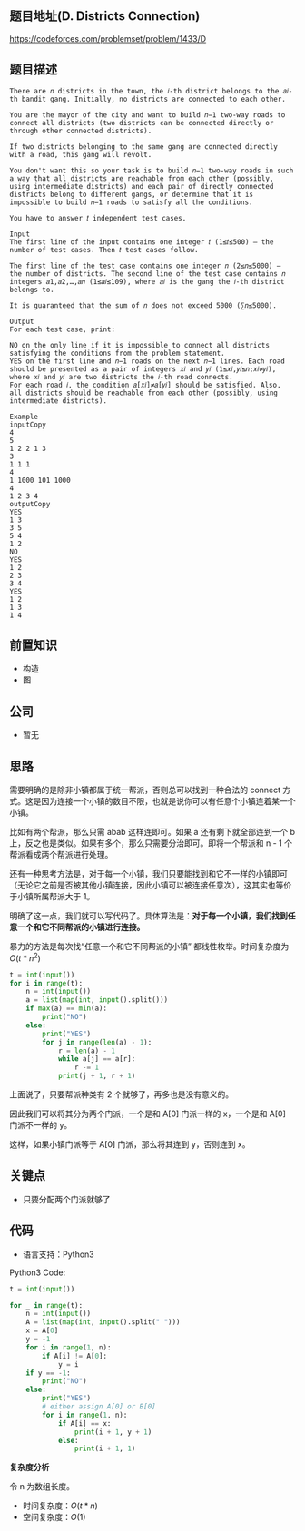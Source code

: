 ## 题目地址(D. Districts Connection)

https://codeforces.com/problemset/problem/1433/D

## 题目描述

```
There are 𝑛 districts in the town, the 𝑖-th district belongs to the 𝑎𝑖-th bandit gang. Initially, no districts are connected to each other.

You are the mayor of the city and want to build 𝑛−1 two-way roads to connect all districts (two districts can be connected directly or through other connected districts).

If two districts belonging to the same gang are connected directly with a road, this gang will revolt.

You don't want this so your task is to build 𝑛−1 two-way roads in such a way that all districts are reachable from each other (possibly, using intermediate districts) and each pair of directly connected districts belong to different gangs, or determine that it is impossible to build 𝑛−1 roads to satisfy all the conditions.

You have to answer 𝑡 independent test cases.

Input
The first line of the input contains one integer 𝑡 (1≤𝑡≤500) — the number of test cases. Then 𝑡 test cases follow.

The first line of the test case contains one integer 𝑛 (2≤𝑛≤5000) — the number of districts. The second line of the test case contains 𝑛 integers 𝑎1,𝑎2,…,𝑎𝑛 (1≤𝑎𝑖≤109), where 𝑎𝑖 is the gang the 𝑖-th district belongs to.

It is guaranteed that the sum of 𝑛 does not exceed 5000 (∑𝑛≤5000).

Output
For each test case, print:

NO on the only line if it is impossible to connect all districts satisfying the conditions from the problem statement.
YES on the first line and 𝑛−1 roads on the next 𝑛−1 lines. Each road should be presented as a pair of integers 𝑥𝑖 and 𝑦𝑖 (1≤𝑥𝑖,𝑦𝑖≤𝑛;𝑥𝑖≠𝑦𝑖), where 𝑥𝑖 and 𝑦𝑖 are two districts the 𝑖-th road connects.
For each road 𝑖, the condition 𝑎[𝑥𝑖]≠𝑎[𝑦𝑖] should be satisfied. Also, all districts should be reachable from each other (possibly, using intermediate districts).

Example
inputCopy
4
5
1 2 2 1 3
3
1 1 1
4
1 1000 101 1000
4
1 2 3 4
outputCopy
YES
1 3
3 5
5 4
1 2
NO
YES
1 2
2 3
3 4
YES
1 2
1 3
1 4

```

## 前置知识

- 构造
- 图

## 公司

- 暂无

## 思路

需要明确的是除非小镇都属于统一帮派，否则总可以找到一种合法的 connect 方式。这是因为连接一个小镇的数目不限，也就是说你可以有任意个小镇连着某一个小镇。

比如有两个帮派，那么只需 abab 这样连即可。如果 a 还有剩下就全部连到一个 b 上，反之也是类似。如果有多个，那么只需要分治即可。即将一个帮派和 n - 1 个帮派看成两个帮派进行处理。

还有一种思考方法是，对于每一个小镇，我们只要能找到和它不一样的小镇即可（无论它之前是否被其他小镇连接，因此小镇可以被连接任意次），这其实也等价于小镇所属帮派大于 1。

明确了这一点，我们就可以写代码了。具体算法是：**对于每一个小镇，我们找到任意一个和它不同帮派的小镇进行连接。**

暴力的方法是每次找“任意一个和它不同帮派的小镇” 都线性枚举。时间复杂度为 $O(t * n^2)$

```python
t = int(input())
for i in range(t):
    n = int(input())
    a = list(map(int, input().split()))
    if max(a) == min(a):
        print("NO")
    else:
        print("YES")
        for j in range(len(a) - 1):
            r = len(a) - 1
            while a[j] == a[r]:
                r -= 1
            print(j + 1, r + 1)


```

上面说了，只要帮派种类有 2 个就够了，再多也是没有意义的。

因此我们可以将其分为两个门派，一个是和 A[0] 门派一样的 x，一个是和 A[0] 门派不一样的 y。

这样，如果小镇门派等于 A[0] 门派，那么将其连到 y，否则连到 x。

## 关键点

- 只要分配两个门派就够了

## 代码

- 语言支持：Python3

Python3 Code:

```python
t = int(input())

for _ in range(t):
    n = int(input())
    A = list(map(int, input().split(" ")))
    x = A[0]
    y = -1
    for i in range(1, n):
        if A[i] != A[0]:
            y = i
    if y == -1:
        print("NO")
    else:
        print("YES")
        # either assign A[0] or B[0]
        for i in range(1, n):
            if A[i] == x:
                print(i + 1, y + 1)
            else:
                print(i + 1, 1)

```

**复杂度分析**

令 n 为数组长度。

- 时间复杂度：$O(t * n)$
- 空间复杂度：$O(1)$
